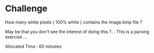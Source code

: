 # Challenge

How many white pixels ( 100%  white ) contains the image.bmp file ?

May be that you don't see the interest of doing this ?...   This is a parsing exercise ... 

Allocated Time : 60 minutes